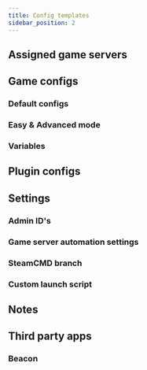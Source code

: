 ```yaml
---
title: Config templates
sidebar_position: 2
---
```


[//]: # (todo What are config templates and why is this better than managing files manually)

## Assigned game servers


## Game configs

### Default configs

### Easy & Advanced mode

### Variables

## Plugin configs

## Settings

### Admin ID's

### Game server automation settings

### SteamCMD branch

### Custom launch script
## Notes

## Third party apps

### Beacon